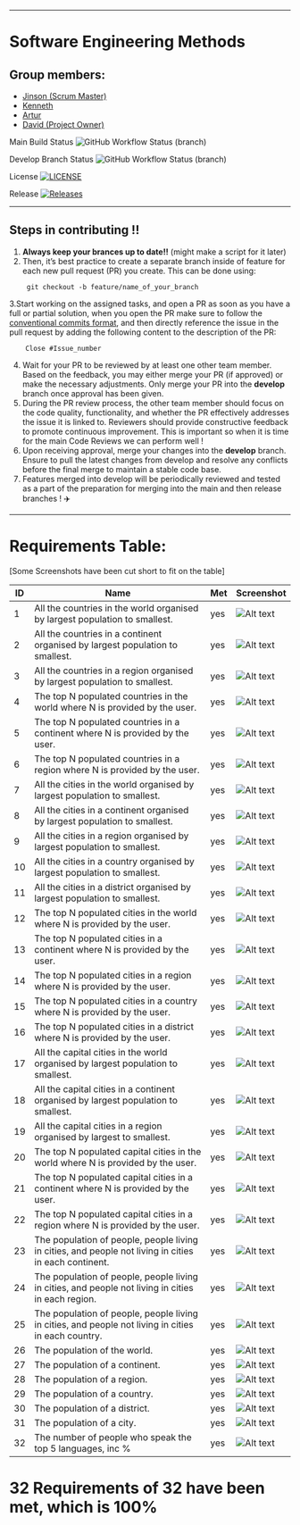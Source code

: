 
---
# Software Engineering Methods
## Group members:
- [Jinson (Scrum Master)](https://github.com/JinnyT)
- [Kenneth](https://github.com/Kenifvt)
- [Artur](https://github.com/artpac)
- [David (Project Owner)](https://github.com/rereversed)


Main Build Status ![GitHub Workflow Status (branch)](https://img.shields.io/github/actions/workflow/status/rereversed/set08103-Group4/main.yml?branch=main)

Develop Branch Status ![GitHub Workflow Status (branch)](https://img.shields.io/github/actions/workflow/status/rereversed/set08103-Group4/main.yml?branch=develop)

License [![LICENSE](https://img.shields.io/github/license/rereversed/set08103-Group4.svg?style=flat-square)](https://github.com/rereversed/set08103-Group4/blob/main/LICENSE)

Release [![Releases](https://img.shields.io/github/release/rereversed/set08103-Group4/all.svg?style=flat-square)](https://github.com/rereversed/set08103-Group4/releases)

---

## Steps in contributing !!
1. **Always keep your brances up to date!!** (might make a script for it later)
2. Then, it’s best practice to create a separate branch inside of feature for each new pull request (PR) you create. This can be done using:
   ~~~ 
    git checkout -b feature/name_of_your_branch
   ~~~ 
3.Start working on the assigned tasks, and open a PR as soon as you have a full or partial solution, when you open the PR make sure to follow the [conventional commits format](https://www.conventionalcommits.org/en/v1.0.0/), and then directly reference the issue in the pull request by adding the following content to the description of the PR:
~~~ 
    Close #Issue_number
~~~
4. Wait for your PR to be reviewed by at least one other team member. Based on the feedback, you may either merge your PR (if approved) or make the necessary adjustments. Only merge your PR into the **develop** branch once approval has been given.
5. During the PR review process, the other team member should focus on the code quality, functionality, and whether the PR effectively addresses the issue it is linked to. Reviewers should provide constructive feedback to promote continuous improvement. This is important so when it is time for the main Code Reviews we can perform well !
6. Upon receiving approval, merge your changes into the **develop** branch. Ensure to pull the latest changes from develop and resolve any conflicts before the final merge to maintain a stable code base.
7. Features merged into develop will be periodically reviewed and tested as a part of the preparation for merging into the main and then release branches ! ✈️

---

# Requirements Table:
[Some Screenshots have been cut short to fit on the table]

| ID | Name                                                                                                  | Met     | Screenshot                         |
|----|-------------------------------------------------------------------------------------------------------|---------|------------------------------------|
| 1  | All the countries in the world organised by largest population to smallest.                           | yes     | ![Alt text](requirement_ss/1.png)  |
| 2  | All the countries in a continent organised by largest population to smallest.                         | yes     | ![Alt text](requirement_ss/2.png)  |
| 3  | All the countries in a region organised by largest population to smallest.                            | yes     | ![Alt text](requirement_ss/3.png)  |
| 4  | The top N populated countries in the world where N is provided by the user.                           | yes     | ![Alt text](requirement_ss/4.png)  |
| 5  | The top N populated countries in a continent where N is provided by the user.                         | yes     | ![Alt text](requirement_ss/5.png)  |
| 6  | The top N populated countries in a region where N is provided by the user.                            | yes     | ![Alt text](requirement_ss/6.png)  |
| 7  | All the cities in the world organised by largest population to smallest.                              | yes     | ![Alt text](requirement_ss/7.png)  |
| 8  | All the cities in a continent organised by largest population to smallest.                            | yes     | ![Alt text](requirement_ss/8.png)  |
| 9  | All the cities in a region organised by largest population to smallest.                               | yes     | ![Alt text](requirement_ss/9.png)  |
| 10 | All the cities in a country organised by largest population to smallest.                              | yes     | ![Alt text](requirement_ss/10.png) |
| 11 | All the cities in a district organised by largest population to smallest.                             | yes     | ![Alt text](requirement_ss/11.png) |
| 12 | The top N populated cities in the world where N is provided by the user.                              | yes     | ![Alt text](requirement_ss/12.png) |
| 13 | The top N populated cities in a continent where N is provided by the user.                            | yes     | ![Alt text](requirement_ss/13.png) |
| 14 | The top N populated cities in a region where N is provided by the user.                               | yes     | ![Alt text](requirement_ss/14.png) |
| 15 | The top N populated cities in a country where N is provided by the user.                              | yes     | ![Alt text](requirement_ss/15.png) |
| 16 | The top N populated cities in a district where N is provided by the user.                             | yes     | ![Alt text](requirement_ss/16.png) |
| 17 | All the capital cities in the world organised by largest population to smallest.                      | yes     | ![Alt text](requirement_ss/17.png) |
| 18 | All the capital cities in a continent organised by largest population to smallest.                    | yes     | ![Alt text](requirement_ss/18.png) |
| 19 | All the capital cities in a region organised by largest to smallest.                                  | yes     | ![Alt text](requirement_ss/19.png) |
| 20 | The top N populated capital cities in the world where N is provided by the user.                      | yes     | ![Alt text](requirement_ss/20.png) |
| 21 | The top N populated capital cities in a continent where N is provided by the user.                    | yes     | ![Alt text](requirement_ss/21.png) |
| 22 | The top N populated capital cities in a region where N is provided by the user.                       | yes     | ![Alt text](requirement_ss/22.png) |
| 23 | The population of people, people living in cities, and people not living in cities in each continent. | yes     | ![Alt text](requirement_ss/23.png) |
| 24 | The population of people, people living in cities, and people not living in cities in each region.    | yes     | ![Alt text](requirement_ss/24.png) |
| 25 | The population of people, people living in cities, and people not living in cities in each country.   | yes     | ![Alt text](requirement_ss/25.png) |
| 26 | The population of the world.                                                                          | yes     | ![Alt text](requirement_ss/26.png) |
| 27 | The population of a continent.                                                                        | yes     | ![Alt text](requirement_ss/27.png) |
| 28 | The population of a region.                                                                           | yes     | ![Alt text](requirement_ss/28.png) |
| 29 | The population of a country.                                                                          | yes     | ![Alt text](requirement_ss/29.png) |
| 30 | The population of a district.                                                                         | yes     | ![Alt text](requirement_ss/30.png) |
| 31 | The population of a city.                                                                             | yes     | ![Alt text](requirement_ss/31.png) |
| 32 | The number of people who speak the top 5 languages, inc %                                             | yes     | ![Alt text](requirement_ss/32.png) |

# 32 Requirements of 32 have been met, which is 100%